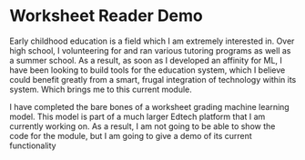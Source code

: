 # Worksheet Reader Demo

Early childhood education is a field which I am extremely interested in. Over high school, I volunteering for and ran various tutoring programs as well as a summer school. As a result, as soon as I developed an affinity for ML, I have been looking to build tools for the education system, which I believe could benefit greatly from a smart, frugal integration of technology within its system. Which brings me to this current module.

I have completed the bare bones of a worksheet grading machine learning model. This model is part of a much larger Edtech platform that I am currently working on. As a result, I am not going to be able to show the code for the module, but I am going to give a demo of its current functionality
